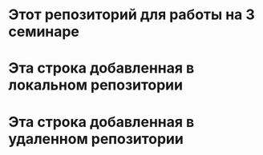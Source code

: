 # Этот репозиторий для работы на 3 семинаре

# Эта строка добавленная в локальном репозитории

# Эта строка добавленная в удаленном репозитории
